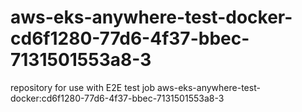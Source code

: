 # aws-eks-anywhere-test-docker-cd6f1280-77d6-4f37-bbec-7131501553a8-3
repository for use with E2E test job aws-eks-anywhere-test-docker:cd6f1280-77d6-4f37-bbec-7131501553a8-3
